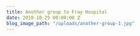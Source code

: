 ```yaml
---
title: Another group to Fray Hospital
date: 2018-10-25 00:00:00 Z
blog_image_path: "/uploads/another-group-1.jpg"
---
```


